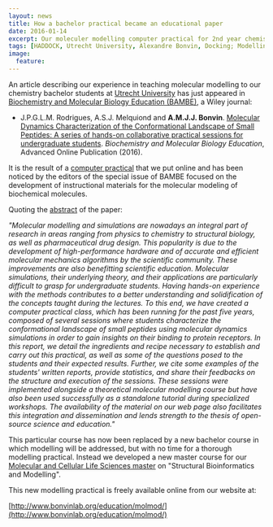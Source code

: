 ```yaml
---
layout: news
title: How a bachelor practical became an educational paper
date: 2016-01-14
excerpt: Our moleculer modelling computer practical for 2nd year chemistry bachelor students published in BAMBE
tags: [HADDOCK, Utrecht University, Alexandre Bonvin, Docking; Modelling; Molecular Dynamics; Education; Teaching]
image:
  feature:
---
```


An article describing our experience in teaching molecular modelling to our chemistry bachelor students at [Utrecht University](http://www.uu.nl) 
has just appeared in [Biochemistry and Molecular Biology Education (BAMBE)](http://onlinelibrary.wiley.com/doi/10.1002/bmb.20941/abstract), a Wiley journal:

* J.P.G.L.M. Rodrigues, A.S.J. Melquiond and  **A.M.J.J. Bonvin**.
[Molecular Dynamics Characterization of the Conformational Landscape of Small Peptides: A series of hands-on collaborative practical sessions for undergraduate students](https://doi.org/doi:10.1002/bmb.20941).
_Biochemistry and Molecular Biology Education_, Advanced Online Publication (2016).


It is the result of a [computer practical](http://nmr.chem.uu.nl/~adrien/course/molmod/) that we put online and has been noticed by the editors of the special issue of BAMBE focused on the development 
of instructional materials for the molecular modeling of biochemical molecules. 

Quoting the [abstract](http://onlinelibrary.wiley.com/doi/10.1002/bmb.20941/abstract) of the paper:

*"Molecular modelling and simulations are nowadays an integral part of research in areas ranging from physics to chemistry to structural biology, as well as pharmaceutical drug design. This popularity is due to the development of high-performance hardware and of accurate and efficient molecular mechanics algorithms by the scientific community. These improvements are also benefitting scientific education. Molecular simulations, their underlying theory, and their applications are particularly difficult to grasp for undergraduate students. Having hands-on experience with the methods contributes to a better understanding and solidification of the concepts taught during the lectures. To this end, we have created a computer practical class, which has been running for the past five years, composed of several sessions where students characterize the conformational landscape of small peptides using molecular dynamics simulations in order to gain insights on their binding to protein receptors. In this report, we detail the ingredients and recipe necessary to establish and carry out this practical, as well as some of the questions posed to the students and their expected results. Further, we cite some examples of the students' written reports, provide statistics, and share their feedbacks on the structure and execution of the sessions. These sessions were implemented alongside a theoretical molecular modelling course but have also been used successfully as a standalone tutorial during specialized workshops. The availability of the material on our web page also facilitates this integration and dissemination and lends strength to the thesis of open-source science and education."*

This particular course has now been replaced by a new bachelor course in which modelling will be addressed, but with no time for a thorough modelling practical.
Instead we developed a new master course for our [Molecular and Cellular Life Sciences master](http://molecular-and-cellular-life-sciences.science.uu.nl) on "Structural Bioinformatics and Modelling". 

This new modelling practical is freely available online from our website at:

[http://www.bonvinlab.org/education/molmod/](http://www.bonvinlab.org/education/molmod/)



